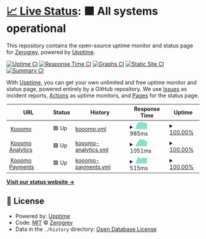 # [📈 Live Status](https://zerogrey.github.io/StatusPage): <!--live status--> **🟩 All systems operational**

This repository contains the open-source uptime monitor and status page for [Zerogrey](http://www.zerogrey.com), powered by [Upptime](https://github.com/upptime/upptime).

[![Uptime CI](https://github.com/zerogrey/StatusPage/workflows/Uptime%20CI/badge.svg)](https://github.com/zerogrey/StatusPage/actions?query=workflow%3A%22Uptime+CI%22)
[![Response Time CI](https://github.com/zerogrey/StatusPage/workflows/Response%20Time%20CI/badge.svg)](https://github.com/zerogrey/StatusPage/actions?query=workflow%3A%22Response+Time+CI%22)
[![Graphs CI](https://github.com/zerogrey/StatusPage/workflows/Graphs%20CI/badge.svg)](https://github.com/zerogrey/StatusPage/actions?query=workflow%3A%22Graphs+CI%22)
[![Static Site CI](https://github.com/zerogrey/StatusPage/workflows/Static%20Site%20CI/badge.svg)](https://github.com/zerogrey/StatusPage/actions?query=workflow%3A%22Static+Site+CI%22)
[![Summary CI](https://github.com/zerogrey/StatusPage/workflows/Summary%20CI/badge.svg)](https://github.com/zerogrey/StatusPage/actions?query=workflow%3A%22Summary+CI%22)

With [Upptime](https://upptime.js.org), you can get your own unlimited and free uptime monitor and status page, powered entirely by a GitHub repository. We use [Issues](https://github.com/zerogrey/StatusPage/issues) as incident reports, [Actions](https://github.com/zerogrey/StatusPage/actions) as uptime monitors, and [Pages](https://zerogrey.github.io/StatusPage) for the status page.

<!--start: status pages-->
<!-- This summary is generated by Upptime (https://github.com/upptime/upptime) -->
<!-- Do not edit this manually, your changes will be overwritten -->
<!-- prettier-ignore -->
| URL | Status | History | Response Time | Uptime |
| --- | ------ | ------- | ------------- | ------ |
| <img alt="" src="https://icons.duckduckgo.com/ip3/www.kooomo.com.ico" height="13"> [Kooomo](https://www.kooomo.com) | 🟩 Up | [kooomo.yml](https://github.com/Zerogrey/StatusPage/commits/HEAD/history/kooomo.yml) | <details><summary><img alt="Response time graph" src="./graphs/kooomo/response-time-week.png" height="20"> 985ms</summary><br><a href="https://status.kooomo.com/history/kooomo"><img alt="Response time 888" src="https://img.shields.io/endpoint?url=https%3A%2F%2Fraw.githubusercontent.com%2FZerogrey%2FStatusPage%2FHEAD%2Fapi%2Fkooomo%2Fresponse-time.json"></a><br><a href="https://status.kooomo.com/history/kooomo"><img alt="24-hour response time 1013" src="https://img.shields.io/endpoint?url=https%3A%2F%2Fraw.githubusercontent.com%2FZerogrey%2FStatusPage%2FHEAD%2Fapi%2Fkooomo%2Fresponse-time-day.json"></a><br><a href="https://status.kooomo.com/history/kooomo"><img alt="7-day response time 985" src="https://img.shields.io/endpoint?url=https%3A%2F%2Fraw.githubusercontent.com%2FZerogrey%2FStatusPage%2FHEAD%2Fapi%2Fkooomo%2Fresponse-time-week.json"></a><br><a href="https://status.kooomo.com/history/kooomo"><img alt="30-day response time 847" src="https://img.shields.io/endpoint?url=https%3A%2F%2Fraw.githubusercontent.com%2FZerogrey%2FStatusPage%2FHEAD%2Fapi%2Fkooomo%2Fresponse-time-month.json"></a><br><a href="https://status.kooomo.com/history/kooomo"><img alt="1-year response time 888" src="https://img.shields.io/endpoint?url=https%3A%2F%2Fraw.githubusercontent.com%2FZerogrey%2FStatusPage%2FHEAD%2Fapi%2Fkooomo%2Fresponse-time-year.json"></a></details> | <details><summary><a href="https://status.kooomo.com/history/kooomo">100.00%</a></summary><a href="https://status.kooomo.com/history/kooomo"><img alt="All-time uptime 100.00%" src="https://img.shields.io/endpoint?url=https%3A%2F%2Fraw.githubusercontent.com%2FZerogrey%2FStatusPage%2FHEAD%2Fapi%2Fkooomo%2Fuptime.json"></a><br><a href="https://status.kooomo.com/history/kooomo"><img alt="24-hour uptime 100.00%" src="https://img.shields.io/endpoint?url=https%3A%2F%2Fraw.githubusercontent.com%2FZerogrey%2FStatusPage%2FHEAD%2Fapi%2Fkooomo%2Fuptime-day.json"></a><br><a href="https://status.kooomo.com/history/kooomo"><img alt="7-day uptime 100.00%" src="https://img.shields.io/endpoint?url=https%3A%2F%2Fraw.githubusercontent.com%2FZerogrey%2FStatusPage%2FHEAD%2Fapi%2Fkooomo%2Fuptime-week.json"></a><br><a href="https://status.kooomo.com/history/kooomo"><img alt="30-day uptime 100.00%" src="https://img.shields.io/endpoint?url=https%3A%2F%2Fraw.githubusercontent.com%2FZerogrey%2FStatusPage%2FHEAD%2Fapi%2Fkooomo%2Fuptime-month.json"></a><br><a href="https://status.kooomo.com/history/kooomo"><img alt="1-year uptime 100.00%" src="https://img.shields.io/endpoint?url=https%3A%2F%2Fraw.githubusercontent.com%2FZerogrey%2FStatusPage%2FHEAD%2Fapi%2Fkooomo%2Fuptime-year.json"></a></details>
| <img alt="" src="https://icons.duckduckgo.com/ip3/analytics.kooomo.com.ico" height="13"> [Kooomo Analytics](https://analytics.kooomo.com) | 🟩 Up | [kooomo-analytics.yml](https://github.com/Zerogrey/StatusPage/commits/HEAD/history/kooomo-analytics.yml) | <details><summary><img alt="Response time graph" src="./graphs/kooomo-analytics/response-time-week.png" height="20"> 1051ms</summary><br><a href="https://status.kooomo.com/history/kooomo-analytics"><img alt="Response time 988" src="https://img.shields.io/endpoint?url=https%3A%2F%2Fraw.githubusercontent.com%2FZerogrey%2FStatusPage%2FHEAD%2Fapi%2Fkooomo-analytics%2Fresponse-time.json"></a><br><a href="https://status.kooomo.com/history/kooomo-analytics"><img alt="24-hour response time 894" src="https://img.shields.io/endpoint?url=https%3A%2F%2Fraw.githubusercontent.com%2FZerogrey%2FStatusPage%2FHEAD%2Fapi%2Fkooomo-analytics%2Fresponse-time-day.json"></a><br><a href="https://status.kooomo.com/history/kooomo-analytics"><img alt="7-day response time 1051" src="https://img.shields.io/endpoint?url=https%3A%2F%2Fraw.githubusercontent.com%2FZerogrey%2FStatusPage%2FHEAD%2Fapi%2Fkooomo-analytics%2Fresponse-time-week.json"></a><br><a href="https://status.kooomo.com/history/kooomo-analytics"><img alt="30-day response time 1010" src="https://img.shields.io/endpoint?url=https%3A%2F%2Fraw.githubusercontent.com%2FZerogrey%2FStatusPage%2FHEAD%2Fapi%2Fkooomo-analytics%2Fresponse-time-month.json"></a><br><a href="https://status.kooomo.com/history/kooomo-analytics"><img alt="1-year response time 988" src="https://img.shields.io/endpoint?url=https%3A%2F%2Fraw.githubusercontent.com%2FZerogrey%2FStatusPage%2FHEAD%2Fapi%2Fkooomo-analytics%2Fresponse-time-year.json"></a></details> | <details><summary><a href="https://status.kooomo.com/history/kooomo-analytics">100.00%</a></summary><a href="https://status.kooomo.com/history/kooomo-analytics"><img alt="All-time uptime 100.00%" src="https://img.shields.io/endpoint?url=https%3A%2F%2Fraw.githubusercontent.com%2FZerogrey%2FStatusPage%2FHEAD%2Fapi%2Fkooomo-analytics%2Fuptime.json"></a><br><a href="https://status.kooomo.com/history/kooomo-analytics"><img alt="24-hour uptime 100.00%" src="https://img.shields.io/endpoint?url=https%3A%2F%2Fraw.githubusercontent.com%2FZerogrey%2FStatusPage%2FHEAD%2Fapi%2Fkooomo-analytics%2Fuptime-day.json"></a><br><a href="https://status.kooomo.com/history/kooomo-analytics"><img alt="7-day uptime 100.00%" src="https://img.shields.io/endpoint?url=https%3A%2F%2Fraw.githubusercontent.com%2FZerogrey%2FStatusPage%2FHEAD%2Fapi%2Fkooomo-analytics%2Fuptime-week.json"></a><br><a href="https://status.kooomo.com/history/kooomo-analytics"><img alt="30-day uptime 100.00%" src="https://img.shields.io/endpoint?url=https%3A%2F%2Fraw.githubusercontent.com%2FZerogrey%2FStatusPage%2FHEAD%2Fapi%2Fkooomo-analytics%2Fuptime-month.json"></a><br><a href="https://status.kooomo.com/history/kooomo-analytics"><img alt="1-year uptime 100.00%" src="https://img.shields.io/endpoint?url=https%3A%2F%2Fraw.githubusercontent.com%2FZerogrey%2FStatusPage%2FHEAD%2Fapi%2Fkooomo-analytics%2Fuptime-year.json"></a></details>
| <img alt="" src="https://www.kooomo.com/themes/178/default_theme/images/payments/KooomoPayments.jpg" height="13"> [Kooomo Payments](https://checkoutshopper-live.adyen.com) | 🟩 Up | [kooomo-payments.yml](https://github.com/Zerogrey/StatusPage/commits/HEAD/history/kooomo-payments.yml) | <details><summary><img alt="Response time graph" src="./graphs/kooomo-payments/response-time-week.png" height="20"> 515ms</summary><br><a href="https://status.kooomo.com/history/kooomo-payments"><img alt="Response time 450" src="https://img.shields.io/endpoint?url=https%3A%2F%2Fraw.githubusercontent.com%2FZerogrey%2FStatusPage%2FHEAD%2Fapi%2Fkooomo-payments%2Fresponse-time.json"></a><br><a href="https://status.kooomo.com/history/kooomo-payments"><img alt="24-hour response time 618" src="https://img.shields.io/endpoint?url=https%3A%2F%2Fraw.githubusercontent.com%2FZerogrey%2FStatusPage%2FHEAD%2Fapi%2Fkooomo-payments%2Fresponse-time-day.json"></a><br><a href="https://status.kooomo.com/history/kooomo-payments"><img alt="7-day response time 515" src="https://img.shields.io/endpoint?url=https%3A%2F%2Fraw.githubusercontent.com%2FZerogrey%2FStatusPage%2FHEAD%2Fapi%2Fkooomo-payments%2Fresponse-time-week.json"></a><br><a href="https://status.kooomo.com/history/kooomo-payments"><img alt="30-day response time 456" src="https://img.shields.io/endpoint?url=https%3A%2F%2Fraw.githubusercontent.com%2FZerogrey%2FStatusPage%2FHEAD%2Fapi%2Fkooomo-payments%2Fresponse-time-month.json"></a><br><a href="https://status.kooomo.com/history/kooomo-payments"><img alt="1-year response time 450" src="https://img.shields.io/endpoint?url=https%3A%2F%2Fraw.githubusercontent.com%2FZerogrey%2FStatusPage%2FHEAD%2Fapi%2Fkooomo-payments%2Fresponse-time-year.json"></a></details> | <details><summary><a href="https://status.kooomo.com/history/kooomo-payments">100.00%</a></summary><a href="https://status.kooomo.com/history/kooomo-payments"><img alt="All-time uptime 100.00%" src="https://img.shields.io/endpoint?url=https%3A%2F%2Fraw.githubusercontent.com%2FZerogrey%2FStatusPage%2FHEAD%2Fapi%2Fkooomo-payments%2Fuptime.json"></a><br><a href="https://status.kooomo.com/history/kooomo-payments"><img alt="24-hour uptime 100.00%" src="https://img.shields.io/endpoint?url=https%3A%2F%2Fraw.githubusercontent.com%2FZerogrey%2FStatusPage%2FHEAD%2Fapi%2Fkooomo-payments%2Fuptime-day.json"></a><br><a href="https://status.kooomo.com/history/kooomo-payments"><img alt="7-day uptime 100.00%" src="https://img.shields.io/endpoint?url=https%3A%2F%2Fraw.githubusercontent.com%2FZerogrey%2FStatusPage%2FHEAD%2Fapi%2Fkooomo-payments%2Fuptime-week.json"></a><br><a href="https://status.kooomo.com/history/kooomo-payments"><img alt="30-day uptime 100.00%" src="https://img.shields.io/endpoint?url=https%3A%2F%2Fraw.githubusercontent.com%2FZerogrey%2FStatusPage%2FHEAD%2Fapi%2Fkooomo-payments%2Fuptime-month.json"></a><br><a href="https://status.kooomo.com/history/kooomo-payments"><img alt="1-year uptime 100.00%" src="https://img.shields.io/endpoint?url=https%3A%2F%2Fraw.githubusercontent.com%2FZerogrey%2FStatusPage%2FHEAD%2Fapi%2Fkooomo-payments%2Fuptime-year.json"></a></details>

<!--end: status pages-->

[**Visit our status website →**](https://zerogrey.github.io/StatusPage)

## 📄 License

- Powered by: [Upptime](https://github.com/upptime/upptime)
- Code: [MIT](./LICENSE) © [Zerogrey](http://www.zerogrey.com)
- Data in the `./history` directory: [Open Database License](https://opendatacommons.org/licenses/odbl/1-0/)
